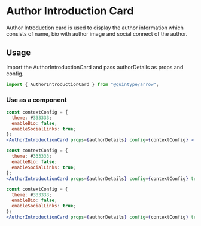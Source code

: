 # Author Introduction Card

Author Introduction card is used to display the author information which consists of name, bio with author image and social connect of the author.

## Usage

Import the AuthorIntroductionCard and pass authorDetails as props and config.

```jsx
import { AuthorIntroductionCard } from "@quintype/arrow";
```

### Use as a component

```jsx
const contextConfig = {
  theme: #333333;
  enableBio: false;
  enableSocialLinks: true;
};
<AuthorIntroductionCard props={authorDetails} config={contextConfig} >

```

```jsx
const contextConfig = {
  theme: #333333;
  enableBio: false;
  enableSocialLinks: true;
};
<AuthorIntroductionCard props={authorDetails} config={contextConfig} template="square" >

```

```jsx
const contextConfig = {
  theme: #333333;
  enableBio: false;
  enableSocialLinks: true;
};
<AuthorIntroductionCard props={authorDetails} config={contextConfig} template="smallCircle" >

```
